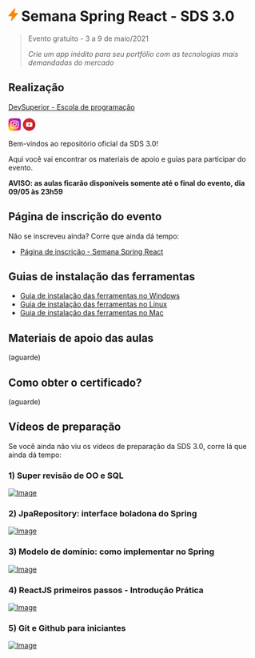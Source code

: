 # ![DevSuperior logo](https://raw.githubusercontent.com/devsuperior/bds-assets/main/ds/devsuperior-logo-small.png) Semana Spring React - SDS 3.0
> Evento gratuito - 3 a 9 de maio/2021
> 
>  *Crie um app inédito para seu portfólio com as tecnologias mais demandadas do mercado*

## Realização
[DevSuperior - Escola de programação](https://devsuperior.com.br)

[![DevSuperior no Instagram](https://raw.githubusercontent.com/devsuperior/bds-assets/main/ds/ig-icon.png)](https://instagram.com/devsuperior.ig)
[![DevSuperior no Youtube](https://raw.githubusercontent.com/devsuperior/bds-assets/main/ds/yt-icon.png)](https://youtube.com/devsuperior)

Bem-vindos ao repositório oficial da SDS 3.0!

Aqui você vai encontrar os materiais de apoio e guias para participar do evento.

**AVISO: as aulas ficarão disponíveis somente até o final do evento, dia 09/05 às 23h59**

## Página de inscrição do evento

Não se inscreveu ainda? Corre que ainda dá tempo:

- [Página de inscrição - Semana Spring React](https://devsuperior.com.br/evento-sds3-org)

## Guias de instalação das ferramentas
- [Guia de instalação das ferramentas no Windows](https://github.com/devsuperior/sds3/tree/main/_instalacao/windows)
- [Guia de instalação das ferramentas no Linux](https://github.com/devsuperior/sds3/tree/main/_instalacao/linux)
- [Guia de instalação das ferramentas no Mac](https://github.com/devsuperior/sds3/tree/main/_instalacao/mac)

## Materiais de apoio das aulas
(aguarde)

## Como obter o certificado?
(aguarde)

## Vídeos de preparação

Se você ainda não viu os vídeos de preparação da SDS 3.0, corre lá que ainda dá tempo:

### 1) Super revisão de OO e SQL

[![Image](https://img.youtube.com/vi/xC_yKw3MYX4/mqdefault.jpg "Vídeo no Youtube")](https://youtu.be/xC_yKw3MYX4)

### 2) JpaRepository: interface boladona do Spring

[![Image](https://img.youtube.com/vi/os6hdZbCnpM/mqdefault.jpg "Vídeo no Youtube")](https://youtu.be/os6hdZbCnpM)

### 3) Modelo de domínio: como implementar no Spring

[![Image](https://img.youtube.com/vi/OX5MmJrFTdw/mqdefault.jpg "Vídeo no Youtube")](https://youtu.be/OX5MmJrFTdw)

### 4) ReactJS primeiros passos - Introdução Prática

[![Image](https://img.youtube.com/vi/IOJoJGDowEY/mqdefault.jpg "Vídeo no Youtube")](https://youtu.be/IOJoJGDowEY)

### 5) Git e Github para iniciantes

[![Image](https://img.youtube.com/vi/KLG-jC1fh28/mqdefault.jpg "Vídeo no Youtube")](https://youtu.be/KLG-jC1fh28)

